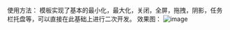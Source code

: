 使用方法：
模板实现了基本的最小化，最大化，关闭，全屏，拖拽，阴影，任务栏托盘等，可以直接在此基础上进行二次开发。
效果图：
![image](https://github.com/user-attachments/assets/813a06f4-fc54-49d1-9816-1d381bdbeddd)
